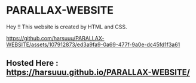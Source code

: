# PARALLAX-WEBSITE
Hey !! This website is created by HTML and CSS.


https://github.com/harsuuu/PARALLAX-WEBSITE/assets/107912873/ed3a9fa9-0a69-477f-9a0e-dc45fd1f3a61

## Hosted Here : https://harsuuu.github.io/PARALLAX-WEBSITE/
